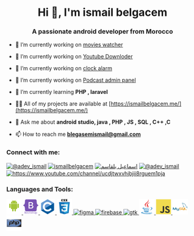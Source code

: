 <h1 align="center">Hi 👋, I'm ismail belgacem</h1>
<h3 align="center">A passionate android developer from Morocco</h3>

- 🔭 I’m currently working on [movies watcher](https://bit.ly/3jvkOiS)
- 🔭 I’m currently working on [Youtube Downloder](https://github.com/ismail998/YDI_B)
- 🔭 I’m currently working on [clock alarm](https://github.com/ismail998/Clock)
- 🔭 I’m currently working on [Podcast admin panel ](https://github.com/ismail998/poadcast_admin_panel)
- 🌱 I’m currently learning **PHP , laravel**

- 👨‍💻 All of my projects are available at [https://ismailbelgacem.me/](https://ismailbelgacem.me/)

- 💬 Ask me about **android studio, java , PHP , JS , SQL , C++ ,C**

- 📫 How to reach me **blegasemismail@gmail.com**

<h3 align="left">Connect with me:</h3>
<p align="left">
<a href="https://twitter.com/adev_ismail" target="blank"><img align="center" src="https://raw.githubusercontent.com/rahuldkjain/github-profile-readme-generator/master/src/images/icons/Social/twitter.svg" alt="@adev_ismail" height="30" width="40" /></a>
<a href="https://www.linkedin.com/in/ismail-belgacem-0b20b518a/" target="blank"><img align="center" src="https://raw.githubusercontent.com/rahuldkjain/github-profile-readme-generator/master/src/images/icons/Social/linked-in-alt.svg" alt="ismailbelgacem" height="30" width="40" /></a>
<a href="https://web.facebook.com/people/%D8%A7%D8%B3%D9%85%D8%A7%D8%B9%D9%8A%D9%84-%D8%A8%D9%84%D9%82%D8%A7%D8%B3%D9%85/100064907960844/" target="blank"><img align="center" src="https://raw.githubusercontent.com/rahuldkjain/github-profile-readme-generator/master/src/images/icons/Social/facebook.svg" alt="اسماعيل بلقاسم" height="30" width="40" /></a>
<a href="https://instagram.com/adev_ismail" target="blank"><img align="center" src="https://raw.githubusercontent.com/rahuldkjain/github-profile-readme-generator/master/src/images/icons/Social/instagram.svg" alt="@adev_ismail" height="30" width="40" /></a>
<a href="https://www.youtube.com/channel/UCDJtwxvHjBJIi8RGUeM1pjA" target="blank"><img align="center" src="https://raw.githubusercontent.com/rahuldkjain/github-profile-readme-generator/master/src/images/icons/Social/youtube.svg" alt="https://www.youtube.com/channel/ucdjtwxvhjbjii8rguem1pja" height="30" width="40" /></a>
</p>

<h3 align="left">Languages and Tools:</h3>
<p align="left"> <a href="https://developer.android.com" target="_blank"> <img src="https://raw.githubusercontent.com/devicons/devicon/master/icons/android/android-original-wordmark.svg" alt="android" width="40" height="40"/> </a> <a href="https://getbootstrap.com" target="_blank"> <img src="https://raw.githubusercontent.com/devicons/devicon/master/icons/bootstrap/bootstrap-plain-wordmark.svg" alt="bootstrap" width="40" height="40"/> </a> <a href="https://www.cprogramming.com/" target="_blank"> <img src="https://raw.githubusercontent.com/devicons/devicon/master/icons/c/c-original.svg" alt="c" width="40" height="40"/> </a> <a href="https://www.w3schools.com/css/" target="_blank"> <img src="https://raw.githubusercontent.com/devicons/devicon/master/icons/css3/css3-original-wordmark.svg" alt="css3" width="40" height="40"/> </a> <a href="https://www.figma.com/" target="_blank"> <img src="https://www.vectorlogo.zone/logos/figma/figma-icon.svg" alt="figma" width="40" height="40"/> </a> <a href="https://firebase.google.com/" target="_blank"> <img src="https://www.vectorlogo.zone/logos/firebase/firebase-icon.svg" alt="firebase" width="40" height="40"/> </a> <a href="https://www.gtk.org/" target="_blank"> <img src="https://upload.wikimedia.org/wikipedia/commons/7/71/GTK_logo.svg" alt="gtk" width="40" height="40"/> </a> <a href="https://www.java.com" target="_blank"> <img src="https://raw.githubusercontent.com/devicons/devicon/master/icons/java/java-original.svg" alt="java" width="40" height="40"/> </a> <a href="https://developer.mozilla.org/en-US/docs/Web/JavaScript" target="_blank"> <img src="https://raw.githubusercontent.com/devicons/devicon/master/icons/javascript/javascript-original.svg" alt="javascript" width="40" height="40"/> </a> <a href="https://www.mysql.com/" target="_blank"> <img src="https://raw.githubusercontent.com/devicons/devicon/master/icons/mysql/mysql-original-wordmark.svg" alt="mysql" width="40" height="40"/> </a> <a href="https://www.php.net" target="_blank"> <img src="https://raw.githubusercontent.com/devicons/devicon/master/icons/php/php-original.svg" alt="php" width="40" height="40"/> </a> </p>

